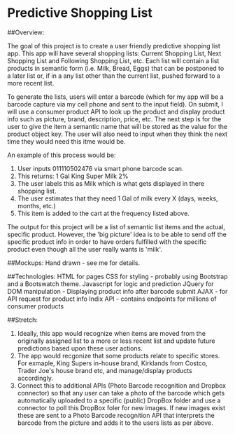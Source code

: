 # Predictive Shopping List

##Overview:

The goal of this project is to create a user friendly predictive shopping list app. This app will have several shopping lists: Current Shopping List, Next Shopping List and Following Shopping List, etc. Each list will contain a list products in semantic form (i.e. Milk, Bread, Eggs) that can be postponed to a later list or, if in a any list other than the current list, pushed forward to a more recent list.

To generate the lists, users will enter a barcode (which for my app will be a barcode capture via my cell phone and sent to the input field). On submit, I will use a consumer product API to look up the product and display product info such as picture, brand, description, price, etc. The next step is for the user to give the item a semantic name that will be stored as the value for the product object key. The user will also need to input when they think the next time they would need this itme would be. 

An example of this process would be:
1. User inputs 011110502476 via smart phone barcode scan.
2. This returns: 1 Gal King Super Milk 2%
3. The user labels this as Milk which is what gets displayed in there shopping list.
4. The user estimates that they need 1 Gal of milk every X (days, weeks, months, etc.)
5. This item is added to the cart at the frequency listed above.

The output for this project will be a list of semantic list items and the actual, specific product. However, the 'big picture' idea is to be able to send off the specific product info in order to have orders fulfilled with the specific product even though all the user really wants is 'milk'.

##Mockups:
Hand drawn - see me for details.

##Technologies:
HTML for pages
CSS for styling - probably using Bootstrap and a Bootswatch theme.
Javascript for logic and prediction
JQuery for DOM manipulation - Displaying product info after barcode submit
AJAX - for API request for product info
Indix API - contains endpoints for millions of consumer products


##Stretch:

1. Ideally, this app would recognize when items are moved from the originally assigned list to a more or less recent list and update future predictions based upon these user actions.
2. The app would recgonize that some products relate to specific stores. For exmaple, King Supers in-house brand, Kirklands from Costco, Trader Joe's house brand etc, and manage/display products accordingly.
3. Connect this to additional APIs (Photo Barcode recognition and Dropbox connector) so that any user can take a photo of the barcode which gets automatically uploaded to a specific (public) DropBox folder and use a connector to poll this DropBox foler for new images. If new images exist these are sent to a Photo Barcode recognition API that interprets the barcode from the picture and adds it to the users lists as per above.
